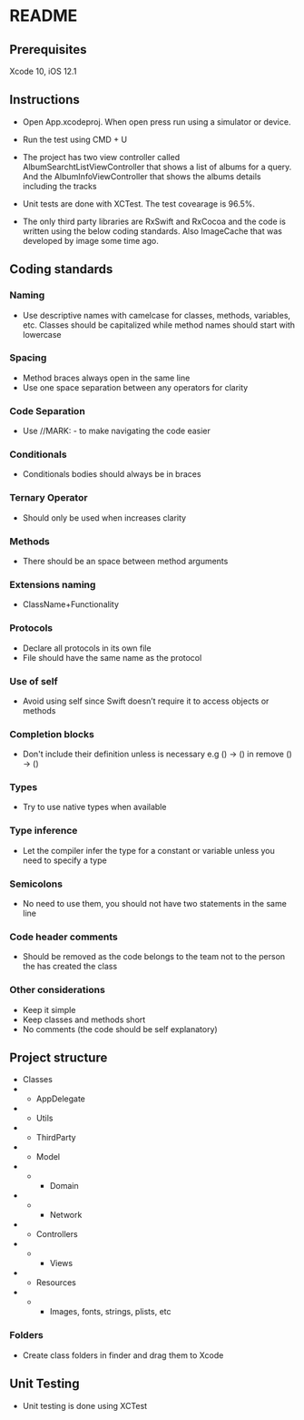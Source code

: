 
# README #

## Prerequisites ##

Xcode 10, iOS 12.1

## Instructions ##

* Open App.xcodeproj. When open press run using a simulator or device.

* Run the test using CMD + U

* The project has two view controller called AlbumSearchtListViewController that shows a list of albums for a query. And the AlbumInfoViewController that shows the albums details including the tracks

* Unit tests are done with XCTest. The test covearage is 96.5%.

* The only third party libraries are RxSwift and RxCocoa and the code is written using the below coding standards. Also ImageCache that was developed by image some time ago.

## Coding standards ##

### Naming ###

* Use descriptive names with camelcase for classes, methods, variables, etc. Classes should be capitalized while method names should start with lowercase 

### Spacing ###

* Method braces always open in the same line
* Use one space separation between any operators for clarity

### Code Separation ###

* Use //MARK: - to make navigating the code easier

### Conditionals ###

* Conditionals bodies should always be in braces

### Ternary Operator ###

* Should only be used when increases clarity

### Methods ###

* There should be an space between method arguments

### Extensions naming ###

* ClassName+Functionality

### Protocols ###

* Declare all protocols in its own file
* File should have the same name as the protocol

### Use of self ###

* Avoid using self since Swift doesn’t require it to access objects or methods

### Completion blocks ###

* Don't include their definition unless is necessary e.g () -> () in remove () -> ()

### Types ###

* Try to use native types when available

### Type inference ###

* Let the compiler infer the type for a constant or variable unless you need to specify a type

### Semicolons ###

* No need to use them, you should not have two statements in the same line

### Code header comments ###

* Should be removed as the code belongs to the team not to the person the has created the class

### Other considerations ###

* Keep it simple
* Keep classes and methods short
* No comments (the code should be self explanatory)

## Project structure ##

* Classes
* * AppDelegate
* * Utils
* * ThirdParty 
* * Model
* * * Domain
* * * Network 
* * Controllers
* * * Views 
* * Resources
* * * Images, fonts, strings, plists, etc

### Folders ###

* Create class folders in finder and drag them to Xcode

## Unit Testing ##

* Unit testing is done using XCTest
